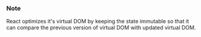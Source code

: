 ### Note

React optimizes it's virtual DOM by keeping the state immutable so that it can compare the previous version of virtual DOM with updated virtual DOM.
